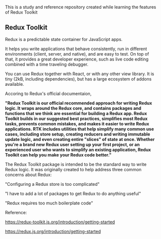 
This is a study and reference repository created while learning the features of Redux Toolkit

## Redux Toolkit

Redux is a predictable state container for JavaScript apps.

It helps you write applications that behave consistently, run in different environments (client, server, and native), and are easy to test. On top of that, it provides a great developer experience, such as live code editing combined with a time traveling debugger.

You can use Redux together with React, or with any other view library. It is tiny (2kB, including dependencies), but has a large ecosystem of addons available.

Accoring to Redux's official documentaion, 

**"Redux Toolkit is our official recommended approach for writing Redux logic. It wraps around the Redux core, and contains packages and functions that we think are essential for building a Redux app. Redux Toolkit builds in our suggested best practices, simplifies most Redux tasks, prevents common mistakes, and makes it easier to write Redux applications.
RTK includes utilities that help simplify many common use cases, including store setup, creating reducers and writing immutable update logic, and even creating entire "slices" of state at once.
Whether you're a brand new Redux user setting up your first project, or an experienced user who wants to simplify an existing application, Redux Toolkit can help you make your Redux code better."**

The Redux Toolkit package is intended to be the standard way to write Redux logic. It was originally created to help address three common concerns about Redux:

"Configuring a Redux store is too complicated"

"I have to add a lot of packages to get Redux to do anything useful"

"Redux requires too much boilerplate code"


Reference:

https://redux-toolkit.js.org/introduction/getting-started

https://redux.js.org/introduction/getting-started


